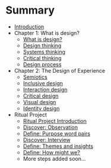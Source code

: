 # Summary

* [Introduction](README.md)
* Chapter 1: What is design?
  * [What is design?](topics/what_is_design.md)
  * [Design thinking](topics/design_thinking.md)
  * [Systems thinking](topics/systems_thinking.md)
  * [Critical thinking](topics/critical_thinking.md)
  * [Design process](topics/design-process.md)
* Chapter 2: The Design of Experience
  * [Semiotics](topics/semiotics.md)
  * [Inclusive design](topics/inclusive-design.md)
  * [Interaction design](topics/interaction_design.md)
  * [Critical design](topics/critical_design.md)
  * [Visual design](topics/visual_design.md)
  * [Identity design](topics/identity-design.md)
* Ritual Project
  * [Ritual Project Introduction](projects/ritual/ritual_project.md)
  * [Discover: Observation](projects/ritual/discover_observation.md)
  * [Define: Purpose word pairs](projects/ritual/define-purpose-word-pairs.md)
  * [Discover: Interview](projects/ritual/discover_interview.md)
  * [Define: Themes and insights](projects/ritual/define-insights.md)
  * [Define: How might we?](projects/ritual/define_hmw.md)
  * More steps added soon...



